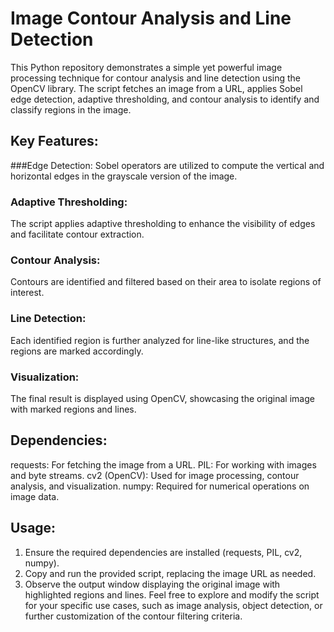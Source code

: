 # Image Contour Analysis and Line Detection
This Python repository demonstrates a simple yet powerful image processing technique for contour analysis and line detection using the OpenCV library. The script fetches an image from a URL, applies Sobel edge detection, adaptive thresholding, and contour analysis to identify and classify regions in the image.
## Key Features:
###Edge Detection: 
Sobel operators are utilized to compute the vertical and horizontal edges in the grayscale version of the image.
### Adaptive Thresholding:
The script applies adaptive thresholding to enhance the visibility of edges and facilitate contour extraction.
### Contour Analysis: 
Contours are identified and filtered based on their area to isolate regions of interest.
### Line Detection: 
Each identified region is further analyzed for line-like structures, and the regions are marked accordingly.
### Visualization: 
The final result is displayed using OpenCV, showcasing the original image with marked regions and lines.
## Dependencies:
requests: For fetching the image from a URL.
PIL: For working with images and byte streams.
cv2 (OpenCV): Used for image processing, contour analysis, and visualization.
numpy: Required for numerical operations on image data.
## Usage:
1) Ensure the required dependencies are installed (requests, PIL, cv2, numpy).
2) Copy and run the provided script, replacing the image URL as needed.
3) Observe the output window displaying the original image with highlighted regions and lines.
Feel free to explore and modify the script for your specific use cases, such as image analysis, object detection, or further customization of the contour filtering criteria.
